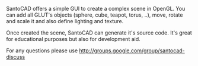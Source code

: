 SantoCAD offers a simple GUI to create a complex scene in OpenGL. You can add all GLUT's objects (sphere, cube, teapot, torus, ..), move, rotate and scale it and also define lighting and texture.

Once created the scene, SantoCAD can generate it's source code.
It's great for educational purposes but also for development aid.

For any questions please use http://groups.google.com/group/santocad-discuss